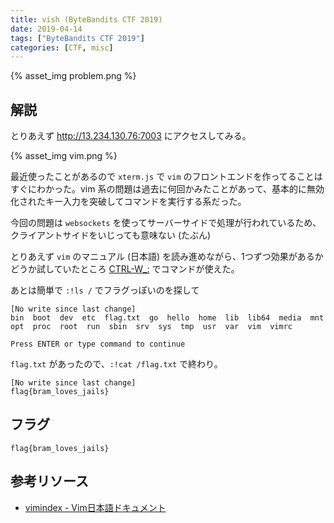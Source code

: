 ```yaml
---
title: vish (ByteBandits CTF 2019)
date: 2019-04-14
tags: ["ByteBandits CTF 2019"]
categories: [CTF, misc]
---
```


{% asset_img problem.png %}

## 解説

とりあえず http://13.234.130.76:7003 にアクセスしてみる。

{% asset_img vim.png %}

最近使ったことがあるので `xterm.js` で `vim` のフロントエンドを作ってることはすぐにわかった。vim 系の問題は過去に何回かみたことがあって、基本的に無効化されたキー入力を突破してコマンドを実行する系だった。

今回の問題は `websockets` を使ってサーバーサイドで処理が行われているため、クライアントサイドをいじっても意味ない (たぶん)

とりあえず `vim` のマニュアル (日本語) を読み進めながら、1つずつ効果があるかどうか試していたところ [CTRL-W_:](https://vim-jp.org/vimdoc-ja/windows.html#CTRL-W_:) でコマンドが使えた。

あとは簡単で `:!ls /` でフラグっぽいのを探して

```
[No write since last change]
bin  boot  dev  etc  flag.txt  go  hello  home  lib  lib64  media  mnt  opt  proc  root  run  sbin  srv  sys  tmp  usr  var  vim  vimrc

Press ENTER or type command to continue
```

`flag.txt` があったので、`:!cat /flag.txt` で終わり。

```
[No write since last change]
flag{bram_loves_jails}
```

## フラグ

`flag{bram_loves_jails}`

## 参考リソース

- [vimindex - Vim日本語ドキュメント](https://vim-jp.org/vimdoc-ja/vimindex.html)